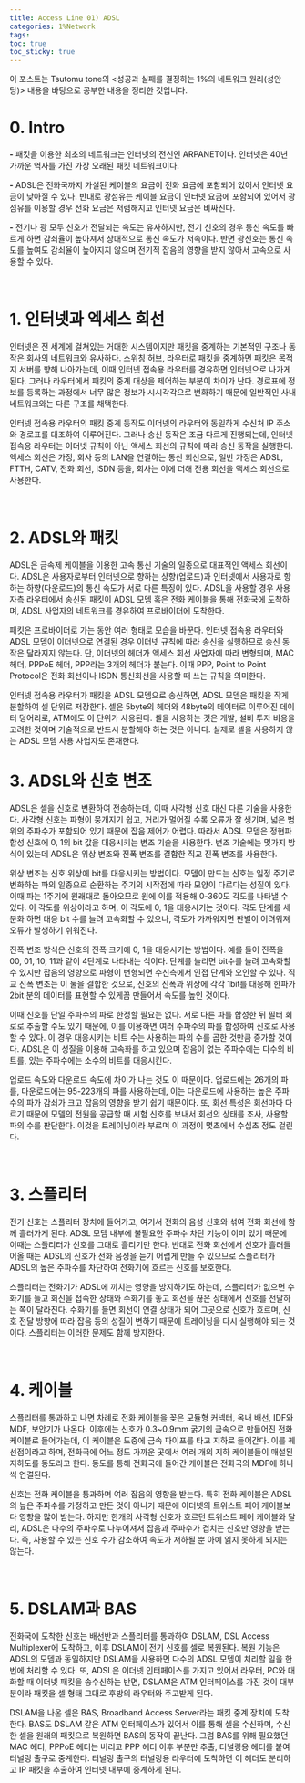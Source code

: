 ```yaml
---
title: Access Line 01) ADSL
categories: 1%Network
tags: 
toc: true
toc_sticky: true
---
```


이 포스트는 Tsutomu tone의 <성공과 실패를 결정하는 1%의 네트워크 원리(성안당)> 내용을 바탕으로 공부한 내용을 정리한 것입니다. 

# **0. Intro**

**-** 패킷을 이용한 최초의 네트워크는 인터넷의 전신인 ARPANET이다. 인터넷은 40년 가까운 역사를 가진 가장 오래된 패킷 네트워크이다. 

**-** ADSL은 전화국까지 가설된 케이블의 요금이 전화 요금에 포함되어 있어서 인터넷 요금이 낮아질 수 있다. 반대로 광섬유는 케이블 요금이 인터넷 요금에 포함되어 있어서 광섬유를 이용할 경우 전화 요금은 저렴해지고 인터넷 요금은 비싸진다. 

**-** 전기나 광 모두 신호가 전달되는 속도는 유사하지만, 전기 신호의 경우 통신 속도를 빠르게 하면 감쇠율이 높아져서 상대적으로 통신 속도가 저속이다. 반면 광신호는 통신 속도를 높여도 감쇠율이 높아지지 않으며 전기적 잡음의 영향을 받지 않아서 고속으로 사용할 수 있다. 

<br/>

# **1. 인터넷과 엑세스 회선**

인터넷은 전 세계에 걸쳐있는 거대한 시스템이지만 패킷을 중계하는 기본적인 구조나 동작은 회사의 네트워크와 유사하다. 스위칭 허브, 라우터로 패킷을 중계하면 패킷은 목적지 서버를 향해 나아가는데, 이때 인터넷 접속용 라우터를 경유하면 인터넷으로 나가게 된다. 그러나 라우터에서 패킷의 중계 대상을 제어하는 부분이 차이가 난다. 경로표에 정보를 등록하는 과정에서 너무 많은 정보가 시시각각으로 변화하기 때문에 일반적인 사내 네트워크와는 다른 구조를 채택한다. 

인터넷 접속용 라우터의 패킷 중계 동작도 이더넷의 라우터와 동일하게 수신처 IP 주소와 경로표를 대조하여 이루어진다. 그러나 송신 동작은 조금 다르게 진행되는데, 인터넷 접속용 라우터는 이더넷 규칙이 아닌 액세스 회선의 규칙에 따라 송신 동작을 실행한다. 엑세스 회선은 가정, 회사 등의 LAN을 연결하는 통신 회선으로, 일반 가정은 ADSL, FTTH, CATV, 전화 회선, ISDN 등을, 회사는 이에 더해 전용 회선을 액세스 회선으로 사용한다. 

<br/>

# **2. ADSL와 패킷**

ADSL은 금속제 케이블을 이용한 고속 통신 기술의 일종으로 대표적인 액세스 회선이다. ADSL은 사용자로부터 인터넷으로 향하는 상향(업로드)과 인터넷에서 사용자로 향하는 하향(다운로드)의 통신 속도가 서로 다른 특징이 있다. ADSL을 사용할 경우 사용자측 라우터에서 송신된 패킷이 ADSL 모뎀 혹은 전화 케이블을 통해 전화국에 도착하며, ADSL 사업자의 네트워크를 경유하여 프로바이더에 도착한다. 

패킷은 프로바이더로 가는 동안 여러 형태로 모습을 바꾼다. 인터넷 접속용 라우터와 ADSL 모뎀이 이더넷으로 연결된 경우 이더넷 규칙에 따라 송신을 실행하므로 송신 동작은 달라지지 않는다. 단, 이더넷의 헤더가 액세스 회선 사업자에 따라 변형되며, MAC 헤더, PPPoE 헤더, PPP라는 3개의 헤더가 붙는다. 이때 PPP, Point to Point Protocol은 전화 회선이나 ISDN 통신회선을 사용할 때 쓰는 규칙을 의미한다.

인터넷 접속용 라우터가 패킷을 ADSL 모뎀으로 송신하면, ADSL 모뎀은 패킷을 작게 분할하여 셀 단위로 저장한다. 셀은 5byte의 헤더와 48byte의 데이터로 이루어진 데이터 덩어리로, ATM에도 이 단위가 사용된다. 셀을 사용하는 것은 개발, 설비 투자 비용을 고려한 것이며 기술적으로 반드시 분할해야 하는 것은 아니다. 실제로 셀을 사용하지 않는 ADSL 모뎀 사용 사업자도 존재한다.  

# **3. ADSL와 신호 변조**

ADSL은 셀을 신호로 변환하여 전송하는데, 이때 사각형 신호 대신 다른 기술을 사용한다. 사각형 신호는 파형이 뭉개지기 쉽고, 거리가 멀어질 수록 오류가 잘 생기며, 넓은 범위의 주파수가 포함되어 있기 때문에 잡음 제어가 어렵다. 따라서 ADSL 모뎀은 정현파 합성 신호에 0, 1의 bit 값을 대응시키는 변조 기술을 사용한다. 변조 기술에는 몇가지 방식이 있는데 ADSL은 위상 변조와 진폭 변조를 결합한 직교 진폭 변조를 사용한다. 

위상 변조는 신호 위상에 bit를 대응시키는 방법이다. 모뎀이 만드는 신호는 일정 주기로 변화하는 파의 일종으로 순환하는 주기의 시작점에 따라 모양이 다르다는 성질이 있다. 이때 파는 1주기에 원래대로 돌아오므로 원에 이를 적용해 0-360도 각도를 나타낼 수 있다. 이 각도를 위상이라고 하며, 이 각도에 0, 1을 대응시키는 것이다. 각도 단계를 세분화 하면 대응 bit 수를 늘려 고속화할 수 있으나, 각도가 가까워지면 판별이 어려워져 오류가 발생하기 쉬워진다. 

진폭 변조 방식은 신호의 진폭 크기에 0, 1을 대응시키는 방법이다. 예를 들어 진폭을 00, 01, 10, 11과 같이 4단계로 나타내는 식이다. 단계를 늘리면 bit수를 늘려 고속화할 수 있지만 잡음의 영향으로 파형이 변형되면 수신측에서 인접 단계와 오인할 수 있다. 직교 진폭 변조는 이 둘을 결합한 것으로, 신호의 진폭과 위상에 각각 1bit를 대응해 한파가 2bit 분의 데이터를 표현할 수 있게끔 만들어서 속도를 높인 것이다. 

이때 신호를 단일 주파수의 파로 한정할 필요는 없다. 서로 다른 파를 합성한 뒤 필터 회로로 추출할 수도 있기 때문에, 이를 이용하면 여러 주파수의 파를 합성하여 신호로 사용할 수 있다. 이 경우 대응시키는 비트 수는 사용하는 파의 수를 곱한 것만큼 증가할 것이다. ADSL은 이 성질을 이용해 고속화를 하고 있으며 잡음이 없는 주파수에는 다수의 비트를, 있는 주파수에는 소수의 비트를 대응시킨다. 

업로드 속도와 다운로드 속도에 차이가 나는 것도 이 때문이다. 업로드에는 26개의 파를, 다운로드에는 95-223개의 파를 사용하는데, 이는 다운로드에 사용하는 높은 주파수의 파가 감쇠가 크고 잡음의 영향을 받기 쉽기 때문이다. 또, 회선 특성은 회선마다 다르기 때문에 모델의 전원을 공급할 때 시험 신호를 보내서 회선의 상태를 조사, 사용할 파의 수를 판단한다. 이것을 트레이닝이라 부르며 이 과정이 몇초에서 수십초 정도 걸린다. 

<br/>

# **3. 스플리터**

전기 신호는 스플리터 장치에 들어가고, 여기서 전화의 음성 신호와 섞여 전화 회선에 함께 흘러가게 된다. ADSL 모뎀 내부에 불필요한 주파수 차단 기능이 이미 있기 때문에 이때는 스플리터가 신호를 그대로 흘리기만 한다. 반대로 전화 회선에서 신호가 흘러들어올 때는 ADSL의 신호가 전화 음성을 듣기 어렵게 만들 수 있으므로 스플리터가 ADSL의 높은 주파수를 차단하여 전화기에 흐르는 신호를 보호한다. 

스플리터는 전화기가 ADSL에 끼치는 영향을 방지하기도 하는데, 스플리터가 없으면 수화기를 들고 회신을 접속한 상태와 수화기를 놓고 회선을 끊은 상태에서 신호를 전달하는 쪽이 달라진다. 수화기를 들면 회선이 연결 상태가 되어 그곳으로 신호가 흐르며, 신호 전달 방향에 따라 잡음 등의 성질이 변하기 때문에 트레이닝을 다시 실행해야 되는 것이다. 스플리터는 이러한 문제도 함께 방지한다. 

<br/>

# **4. 케이블**

스플리터를 통과하고 나면 차례로 전화 케이블을 꽂은 모듈형 커넥터, 옥내 배선, IDF와 MDF, 보안기가 나온다. 이후에는 신호가 0.3~0.9mm 굵기의 금속으로 만들어진 전화 케이블로 들어가는데, 이 케이블은 도중에 금속 파이프를 타고 지하로 들어간다. 이를 궤선점이라고 하며, 전화국에 어느 정도 가까운 곳에서 여러 개의 지하 케이블들이 매설된 지하도를 동도라고 한다. 동도를 통해 전화국에 들어간 케이블은 전화국의 MDF에 하나씩 연결된다. 

신호는 전화 케이블을 통과하며 여러 잡음의 영향을 받는다. 특히 전화 케이블은 ADSL의 높은 주파수를 가정하고 만든 것이 아니기 때문에 이더넷의 트위스트 페어 케이블보다 영향을 많이 받는다. 하지만 한개의 사각형 신호가 흐르던 트위스트 페어 케이블와 달리, ADSL은 다수의 주파수로 나누어져서 잡음과 주파수가 겹치는 신호만 영향을 받는다. 즉, 사용할 수 있는 신호 수가 감소하여 속도가 저하될 뿐 아예 읽지 못하게 되지는 않는다. 

<br/>

# **5. DSLAM과 BAS**

전화국에 도착한 신호는 배선반과 스플리터를 통과하여 DSLAM, DSL Access Multiplexer에 도착하고, 이후 DSLAM이 전기 신호를 셀로 복원된다. 복원 기능은 ADSL의 모뎀과 동일하지만 DSLAM을 사용하면 다수의 ADSL 모뎀이 처리할 일을 한번에 처리할 수 있다. 또, ADSL은 이더넷 인터페이스를 가지고 있어서 라우터, PC와 대화할 때 이더넷 패킷을 송수신하는 반면, DSLAM은 ATM 인터페이스를 가진 것이 대부분이라 패킷을 셀 형태 그대로 후방의 라우터와 주고받게 된다. 

DSLAM을 나온 셀은 BAS, Broadband Access Server라는 패킷 중계 장치에 도착한다. BAS도 DSLAM 같은 ATM 인터페이스가 있어서 이를 통해 셀을 수신하며, 수신한 셀을 원래의 패킷으로 복원하면 BAS의 동작이 끝난다. 그럼 BAS를 위해 필요했던 MAC 헤더, PPPoE 헤더는 버리고 PPP 헤더 이후 부분만 추출, 터널링용 헤더를 붙여 터널링 출구로 중계한다. 터널링 출구의 터널링용 라우터에 도착하면 이 헤더도 분리하고 IP 패킷을 추출하여 인터넷 내부에 중계하게 된다. 